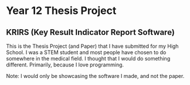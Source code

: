 # Year 12 Thesis Project
## KRIRS (Key Result Indicator Report Software)

This is the Thesis Project (and Paper) that I have submitted for my High School. I was a STEM student and most people have chosen to do somewhere in the medical field. I thought that I would do something different. Primarily, because I love programming.

Note: I would only be showcasing the software I made, and not the paper.
